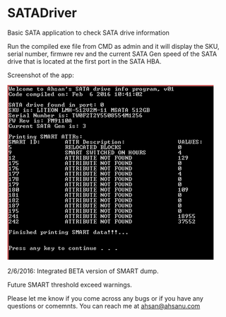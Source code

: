# SATADriver
Basic SATA application to check SATA drive information

Run the compiled exe file from CMD as admin and it will display the SKU, serial number, firmwre rev and the current SATA Gen speed of the SATA drive that is located at the first port in the SATA HBA.  

Screenshot of the app:

![Alt text](/SATA_App.PNG "SATA Application")

2/6/2016: Integrated BETA version of SMART dump.

Future SMART threshold exceed warnings.

Please let me know if you come across any bugs or if you have any questions or comemnts. You can reach me at ahsan@ahsanu.com
